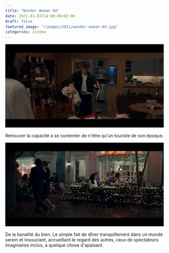 ```yaml
---
title: "Wonder Woman 84"
date: 2021-01-03T14:00:00+02:00
draft: false
featured_image: "/images/2021/wonder-woman-84.jpg"
categories: cinéma
---
```

![wonder-woman-84](/images/2021/wonder-woman-84.jpg)

Retrouver la capacité à se contenter de n'être qu'un touriste de son époque.

![wonder-woman-84](/images/2021/wonder-woman-84-2.jpg)

De la banalité du bien. Le simple fait de dîner tranquillement dans un monde serein et insouciant, accueillant le regard des autres, ceux de spectateurs imaginaires inclus, a quelque chose d'apaisant.